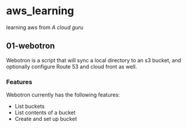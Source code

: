 # aws_learning
learning aws from *A cloud guru*

## 01-webotron

Webotron is a script that will sync a local directory to an s3 bucket, and optionally configure Route 53 and cloud front as well.


### Features

Webotron currently has the following features:

- List buckets
- List contents of a bucket
- Create and set up bucket

